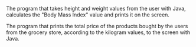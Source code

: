 The program that takes height and weight values from the user with Java, calculates the "Body Mass Index" value and prints it on the screen. <br>

The program that prints the total price of the products bought by the users from the grocery store, according to the kilogram values, to the screen with Java.
